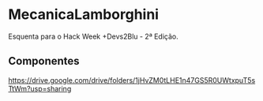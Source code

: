 # MecanicaLamborghini
Esquenta para o Hack Week +Devs2Blu - 2ª Edição.

## Componentes
https://drive.google.com/drive/folders/1jHvZM0tLHE1n47GS5R0UWtxpuT5sTtWm?usp=sharing